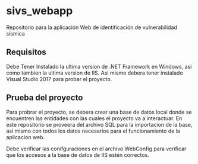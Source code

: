 # sivs_webapp
Repositorio para la aplicación Web de identificación de vulnerabilidad sísmica

## Requisitos

Debe Tener Instalado la ultima version de .NET Framework en Windows, asi como tambien la ultima version de IIS. 
Asi mismo debera tener instalado Visual Studio 2017 para probar el proyecto.

## Prueba del proyecto

Para probrar el proyecto, se debera crear una base de datos local donde se encuentren las entidades con las cuales el proyecto va a interactuar.
En este repositorio se proveera del archivo SQL para la importacion de la base, asi mismo con todos los datos necesarios para el funcionamiento de la aplicacion web.

Debe verificar las conifguraciones en el archivo WebConfig para verificar que los accesos a la base de datos de IIS estén correctos.
